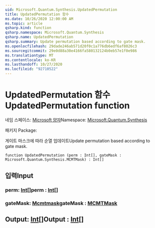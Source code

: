 ```yaml
---
uid: Microsoft.Quantum.Synthesis.UpdatedPermutation
title: UpdatedPermutation 함수
ms.date: 10/26/2020 12:00:00 AM
ms.topic: article
qsharp.kind: function
qsharp.namespace: Microsoft.Quantum.Synthesis
qsharp.name: UpdatedPermutation
qsharp.summary: Update permutation based according to gate mask.
ms.openlocfilehash: 29dade246ab571d20f0c1a776db6edf6af8026c3
ms.sourcegitcommit: 29e0d88a30e4166fa580132124b0eb57e1f0e986
ms.translationtype: MT
ms.contentlocale: ko-KR
ms.lasthandoff: 10/27/2020
ms.locfileid: "92710522"
---
```

# <a name="updatedpermutation-function"></a><span data-ttu-id="de08d-102">UpdatedPermutation 함수</span><span class="sxs-lookup"><span data-stu-id="de08d-102">UpdatedPermutation function</span></span>

<span data-ttu-id="de08d-103">네임 스페이스: [Microsoft 양자](xref:Microsoft.Quantum.Synthesis)</span><span class="sxs-lookup"><span data-stu-id="de08d-103">Namespace: [Microsoft.Quantum.Synthesis](xref:Microsoft.Quantum.Synthesis)</span></span>

<span data-ttu-id="de08d-104">패키지 [](https://nuget.org/packages/)</span><span class="sxs-lookup"><span data-stu-id="de08d-104">Package: [](https://nuget.org/packages/)</span></span>


<span data-ttu-id="de08d-105">게이트 마스크에 따라 순열 업데이트</span><span class="sxs-lookup"><span data-stu-id="de08d-105">Update permutation based according to gate mask.</span></span>

```qsharp
function UpdatedPermutation (perm : Int[], gateMask : Microsoft.Quantum.Synthesis.MCMTMask) : Int[]
```


## <a name="input"></a><span data-ttu-id="de08d-106">입력</span><span class="sxs-lookup"><span data-stu-id="de08d-106">Input</span></span>

### <a name="perm--int"></a><span data-ttu-id="de08d-107">perm: [Int](xref:microsoft.quantum.lang-ref.int)[]</span><span class="sxs-lookup"><span data-stu-id="de08d-107">perm : [Int](xref:microsoft.quantum.lang-ref.int)[]</span></span>




### <a name="gatemask--mcmtmask"></a><span data-ttu-id="de08d-108">gateMask: [Mcmtmask](xref:Microsoft.Quantum.Synthesis.MCMTMask)</span><span class="sxs-lookup"><span data-stu-id="de08d-108">gateMask : [MCMTMask](xref:Microsoft.Quantum.Synthesis.MCMTMask)</span></span>





## <a name="output--int"></a><span data-ttu-id="de08d-109">Output: [Int](xref:microsoft.quantum.lang-ref.int)[]</span><span class="sxs-lookup"><span data-stu-id="de08d-109">Output : [Int](xref:microsoft.quantum.lang-ref.int)[]</span></span>


